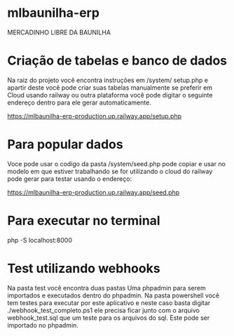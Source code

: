 # mlbaunilha-erp
MERCADINHO LIBRE DA BAUNILHA

# Criação de tabelas e banco de dados
Na raiz do projeto você encontra instruções em 
/system/ setup.php 
e apartir deste você pode criar suas tabelas manualmente se preferir
em Cloud usando railway ou outra plataforma você pode digitar o seguinte endereço dentro para ele gerar automaticamente.

https://mlbaunilha-erp-production.up.railway.app/setup.php


# Para popular dados 
Voce pode usar o codigo da pasta /system/seed.php
pode copiar e usar no modelo em que estiver trabalhando
se for utilizando o cloud do railway pode gerar para testar
usando o endereço:

https://mlbaunilha-erp-production.up.railway.app/seed.php

# Para executar no terminal
 php -S localhost:8000

# Test utilizando webhooks
Na pasta test você encontra duas pastas 
Uma phpadmin para serem importados e executados dentro do phpadmin.
Na pasta powershell você tem testes para executar por este aplicativo
e neste caso basta digitar 
./webhook_test_completo.ps1 ele precisa ficar junto com o arquivo
webhook_test.sql que um teste para os arquivos do sql. Este pode ser importado
no phpadmin.


